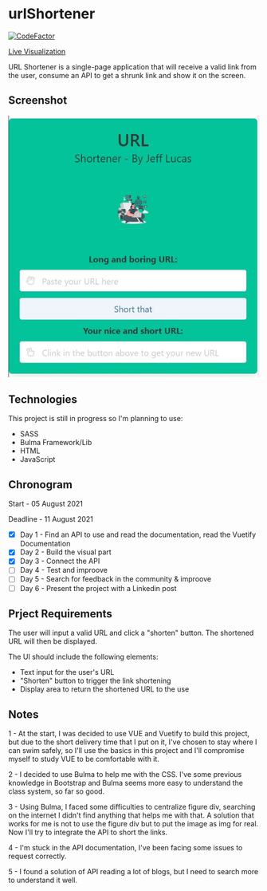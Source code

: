# urlShortener

[![CodeFactor](https://www.codefactor.io/repository/github/jeflucas/urlshortener/badge)](https://www.codefactor.io/repository/github/jeflucas/urlshortener)

[Live Visualization](https://jeflucas.github.io/urlShortener/index.html "Cmon! Take a look!")


URL Shortener is a single-page application that will receive a valid link from the user, consume an API to get a shrunk link and show it on the screen.

## Screenshot


![](/img/Capture.JPG)

## Technologies

This project is still in progress so I'm planning to use:

- SASS
- Bulma Framework/Lib
- HTML
- JavaScript

## Chronogram

Start    - 05 August 2021

Deadline - 11 August 2021

- [x] Day 1 - Find an API to use and read the documentation, read the Vuetify Documentation
- [X] Day 2 - Build the visual part
- [X] Day 3 - Connect the API
- [ ] Day 4 - Test and improove
- [ ] Day 5 - Search for feedback in the community & improove
- [ ] Day 6 - Present the project with a Linkedin post

## Prject Requirements

The user will input a valid URL and click a "shorten" button. The shortened URL will then be displayed.

The UI should include the following elements:

- Text input for the user's URL
- "Shorten" button to trigger the link shortening
- Display area to return the shortened URL to the use

## Notes 

1 - At the start, I was decided to use VUE and Vuetify to build this project, but due to the short delivery time that I put on it, I've chosen to stay where I can swim safely, so I'll use the basics in this project and I'll compromise myself to study VUE to be comfortable with it.

2 - I decided to use Bulma to help me with the CSS. I've some previous knowledge in Bootstrap and Bulma seems more easy to understand the class system, so far so good.

3 - Using Bulma, I faced some difficulties to centralize figure div, searching on the internet I didn't find anything that helps me with that. A solution that works for me is not to use the figure div but to put the image as img for real. Now I'll try to integrate the API to short the links.

4 - I'm stuck in the API documentation, I've been facing some issues to request correctly.

5 - I found a solution of API reading a lot of blogs, but I need to search more to understand it well.